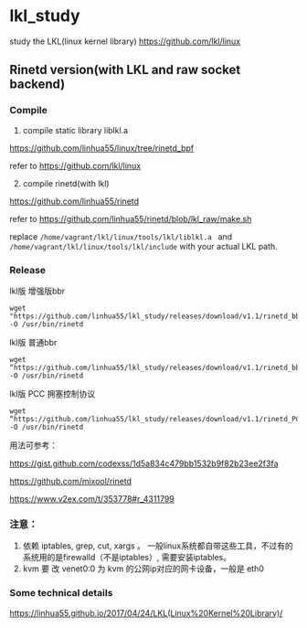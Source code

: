# lkl_study
study the LKL(linux kernel library)   https://github.com/lkl/linux


## Rinetd version(with LKL and raw socket backend)
### Compile

1. compile static library liblkl.a

https://github.com/linhua55/linux/tree/rinetd_bpf

refer to https://github.com/lkl/linux

2. compile rinetd(with lkl)

https://github.com/linhua55/rinetd

refer to https://github.com/linhua55/rinetd/blob/lkl_raw/make.sh

replace `/home/vagrant/lkl/linux/tools/lkl/liblkl.a ` and `/home/vagrant/lkl/linux/tools/lkl/include` with your actual LKL path.


### Release

lkl版 增强版bbr

    wget "https://github.com/linhua55/lkl_study/releases/download/v1.1/rinetd_bbr_powered" -O /usr/bin/rinetd

lkl版 普通bbr

    wget “https://github.com/linhua55/lkl_study/releases/download/v1.1/rinetd_bbr” -O /usr/bin/rinetd

lkl版 PCC 拥塞控制协议

    wget “https://github.com/linhua55/lkl_study/releases/download/v1.1/rinetd_PCC” -O /usr/bin/rinetd

用法可参考：

https://gist.github.com/codexss/1d5a834c479bb1532b9f82b23ee2f3fa

https://github.com/mixool/rinetd

https://www.v2ex.com/t/353778#r_4311799

### 注意：

1. 依赖 iptables, grep, cut, xargs 。 一般linux系统都自带这些工具，不过有的系统用的是firewalld（不是iptables）, 需要安装iptables。
2. kvm 要 改 venet0:0 为 kvm 的公网ip对应的网卡设备，一般是 eth0

### Some technical details
https://linhua55.github.io/2017/04/24/LKL(Linux%20Kernel%20Library)/
